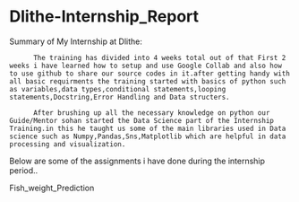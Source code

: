 # Dlithe-Internship_Report


Summary of My Internship at Dlithe:

          The training has divided into 4 weeks total out of that First 2 weeks i have learned how to setup and use Google Collab and also how to use github to share our source codes in it.after getting handy with all basic requirments the training started with basics of python such as variables,data types,conditional statements,looping statements,Docstring,Error Handling and Data structers.
          
          After brushing up all the necessary knowledge on python our Guide/Mentor sohan started the Data Science part of the Internship Training.in this he taught us some of the main libraries used in Data science such as Numpy,Pandas,Sns,Matplotlib which are helpful in data  processing and visualization.
          
Below are some of the assignments i have done during the internship period..

Fish_weight_Prediction
          
